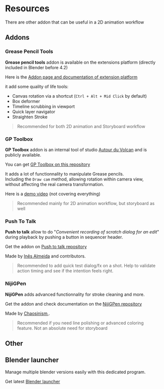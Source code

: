# Resources

There are other addon that can be useful in a 2D animation workflow

## Addons

### Grease Pencil Tools

**Grease pencil tools** addon is available on the extensions platform (directly included in Blender before 4.2)

Here is the [Addon page and documentation of extension platform](https://extensions.blender.org/add-ons/grease-pencil-tools/)

it add some quality of life tools:

- Canvas rotation via a shortcut (`Ctrl + Alt + Mid Click` by default)
- Box deformer
- Timeline scrubbing in viewport
- Quick layer navigator
- Straighten Stroke

> Recommended for both 2D animation and Storyboard workflow

### GP Toolbox

**GP Toolbox** addon is an internal tool of studio [Autour du Volcan](https://advstudios.fr/) and is publicly available.

You can get [GP Toolbox on this repository](https://git.autourdeminuit.com/autour_de_minuit/gp_toolbox)

It adds a lot of functionnality to manipulate Grease pencils.  
Including the `Draw cam` method, allowing rotation within camera view, without affecting the real camera transformation.

Here is a [demo video](https://www.youtube.com/watch?v=Htgao_uPWNs) (not covering everything)

> Recommended mainly for 2D animation workflow, but storyboard as well
<!-- > if only for the `draw cam` feature. -->


### Push To Talk

**Push to talk** allow to do "_Convenient recording of scratch dialog for an edit_" during playback by pushing a button in sequencer header.

Get the addon on [Push to talk repository](https://github.com/britalmeida/push_to_talk)

Made by [Inês Almeida](https://github.com/britalmeida) and contributors.

> Recommended to add quick test dialog/fx on a shot. Help to validate action timing and see if the intention feels right.

### NijiGPen

**NijiGPen** adds advanced functionnality for stroke cleaning and more.

Get the addon and check documentation on the [NijiGPen repository](https://github.com/chsh2/nijiGPen)

Made by [Chaosinism](https://twitter.com/chaosinism),.

> Recommended if you need line polishing or advanced coloring feature. Not an absolute need for storyboard


## Other

## Blender launcher

Manage multiple blender versions easily with this dedicated program.  

Get latest [Blender launcher](https://victor-ix.github.io/Blender-Launcher-V2/)